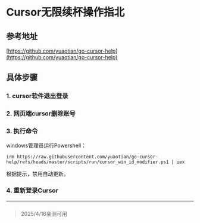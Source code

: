 # Cursor无限续杯操作指北

## 参考地址
[https://github.com/yuaotian/go-cursor-help](https://github.com/yuaotian/go-cursor-help)

## 具体步骤

### 1. cursor软件退出登录
### 2. 网页端cursor删除账号
### 3. 执行命令
windows管理员运行Powershell：
```
irm https://raw.githubusercontent.com/yuaotian/go-cursor-help/refs/heads/master/scripts/run/cursor_win_id_modifier.ps1 | iex
```
根据提示，禁用自动更新。


### 4. 重新登录Cursor

----
### 
>2025/4/16亲测可用